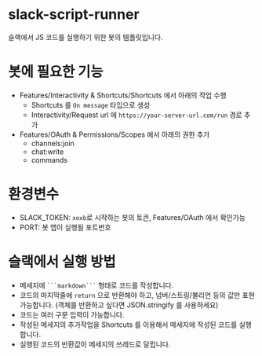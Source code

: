 # slack-script-runner

슬랙에서 JS 코드를 실행하기 위한 봇의 템플릿입니다.


# 봇에 필요한 기능
- Features/Interactivity & Shortcuts/Shortcuts 에서 아래의 작업 수행
  - Shortcuts 를 `On message` 타입으로 생성
  - Interactivity/Request url 에 `https://your-server-url.com/run` 경로 추가
- Features/OAuth & Permissions/Scopes 에서 아래의 권한 추가
  - channels:join
  - chat:write
  - commands

# 환경변수
- SLACK_TOKEN: `xoxb`로 시작하는 봇의 토큰, Features/OAuth 에서 확인가능
- PORT: 봇 앱이 실행될 포트번호

# 슬랙에서 실행 방법
- 메세지에 `
```markdown```
` 형태로 코드를 작성합니다.
- 코드의 마지막줄에 `return` 으로 반환해야 하고, 넘버/스트링/불리언 등의 값만 표현 가능합니다. (객체를 반환하고 싶다면 JSON.stringify 를 사용하세요)
- 코드는 여러 구문 입력이 가능합니다.
- 작성된 메세지의 추가작업을 Shortcuts 를 이용해서 메세지에 작성된 코드를 실행합니다.
- 실행된 코드의 반환값이 메세지의 쓰레드로 달립니다.

